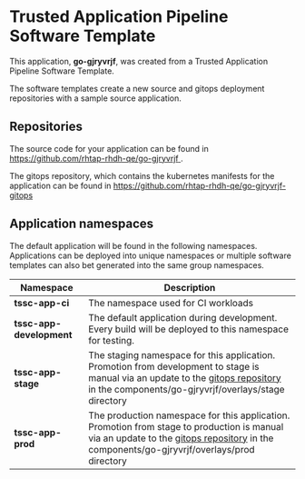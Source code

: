 # Trusted Application Pipeline Software Template

This application, **go-gjryvrjf**, was created from a Trusted Application Pipeline Software Template.

The software templates create a new source and gitops deployment repositories with a sample source application. 

## Repositories

The source code for your application can be found in [https://github.com/rhtap-rhdh-qe/go-gjryvrjf ](https://github.com/rhtap-rhdh-qe/go-gjryvrjf ).
 
The gitops repository, which contains the kubernetes manifests for the application can be found in 
[https://github.com/rhtap-rhdh-qe/go-gjryvrjf-gitops ](https://github.com/rhtap-rhdh-qe/go-gjryvrjf-gitops ) 

## Application namespaces 

The default application will be found in the following namespaces. Applications can be deployed into unique namespaces or multiple software templates can also bet generated into the same group namespaces.  

|  Namespace   |  Description   |  
| -------- | -------- |
| **tssc-app-ci** | The namespace used for CI workloads |
| **tssc-app-development** | The default application during development. Every build will be deployed to this namespace for testing. |
| **tssc-app-stage** | The staging namespace for this application. Promotion from development to stage is manual via an update to the [gitops repository](https://github.com/rhtap-rhdh-qe/go-gjryvrjf-gitops ) in the components/go-gjryvrjf/overlays/stage directory |
| **tssc-app-prod** | The production namespace for this application. Promotion from stage to production is manual via an update to the [gitops repository](https://github.com/rhtap-rhdh-qe/go-gjryvrjf-gitops ) in the components/go-gjryvrjf/overlays/prod directory |